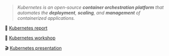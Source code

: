 > _Kubernetes is an open-source **container orchestration platform** that automates the **deployment**, **scaling**, and **management** of containerized applications._

📘 [Kubernetes report](https://github.com/sebivenlo/esd-2024-kubernetes/wiki)

🔬 [Kubernetes workshop](https://github.com/sebivenlo/esd-2024-kubernetes/tree/main/workshop)

🎬 [Kubernetes presentation](https://github.com/sebivenlo/esd-2024-kubernetes/tree/main/presentation)
